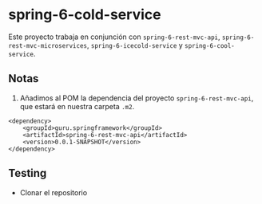 # spring-6-cold-service

Este proyecto trabaja en conjunción con `spring-6-rest-mvc-api`, `spring-6-rest-mvc-microservices`, `spring-6-icecold-service` y `spring-6-cool-service`.

## Notas

1. Añadimos al POM la dependencia del proyecto `spring-6-rest-mvc-api`, que estará en nuestra carpeta `.m2`.

```
<dependency>
    <groupId>guru.springframework</groupId>
    <artifactId>spring-6-rest-mvc-api</artifactId>
    <version>0.0.1-SNAPSHOT</version>
</dependency>
```

## Testing

- Clonar el repositorio